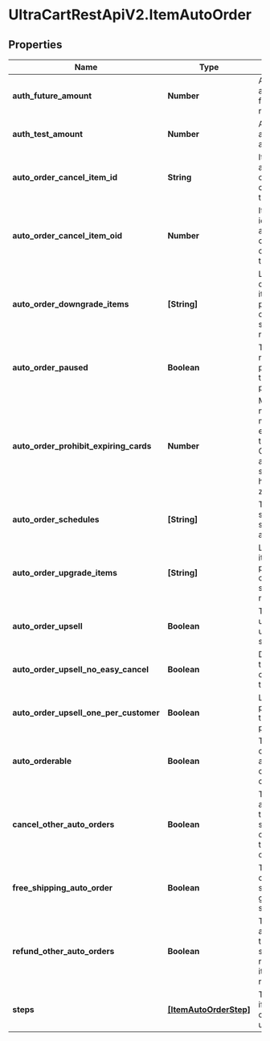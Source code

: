 # UltraCartRestApiV2.ItemAutoOrder

## Properties

Name | Type | Description | Notes
------------ | ------------- | ------------- | -------------
**auth_future_amount** | **Number** | Amount to try and authorize for the future rebill | [optional] 
**auth_test_amount** | **Number** | Amount to try and test authorize | [optional] 
**auto_order_cancel_item_id** | **String** | Item id to attempt charging the customer for if they cancel | [optional] 
**auto_order_cancel_item_oid** | **Number** | Item object identifier to attempt charging the customer for if they cancel | [optional] 
**auto_order_downgrade_items** | **[String]** | List of downgrade items presented to customer service representatives | [optional] 
**auto_order_paused** | **Boolean** | True if the rebill processing of this item is paused | [optional] 
**auto_order_prohibit_expiring_cards** | **Number** | Minimum number of months before expiration for the card.  Overrides the account level setting if higher.  Set to zero to disable. | [optional] 
**auto_order_schedules** | **[String]** | The user selectable schedules that are available | [optional] 
**auto_order_upgrade_items** | **[String]** | List of upgrade items presented to customer service representatives | [optional] 
**auto_order_upsell** | **Boolean** | True if this item uses a fixed upsell step schedule | [optional] 
**auto_order_upsell_no_easy_cancel** | **Boolean** | Do not send the easy cancel email to the customer | [optional] 
**auto_order_upsell_one_per_customer** | **Boolean** | Limit the purchase of this item to one per customer | [optional] 
**auto_orderable** | **Boolean** | True if this item can be automatically ordered by the customer | [optional] 
**cancel_other_auto_orders** | **Boolean** | True if other auto orders for this customer should be canceled when this item is ordered | [optional] 
**free_shipping_auto_order** | **Boolean** | True if the customer should be given free shipping | [optional] 
**refund_other_auto_orders** | **Boolean** | True if other auto orders for this customer should refunded if this item is refunded. | [optional] 
**steps** | [**[ItemAutoOrderStep]**](ItemAutoOrderStep.md) | The rebill steps if this auto order is an upsell | [optional] 


